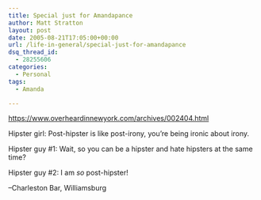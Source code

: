 ```yaml
---
title: Special just for Amandapance
author: Matt Stratton
layout: post
date: 2005-08-21T17:05:00+00:00
url: /life-in-general/special-just-for-amandapance
dsq_thread_id:
  - 28255606
categories:
  - Personal
tags:
  - Amanda

---
```

<p class="ljsyndicationlink">
  <a href="https://www.overheardinnewyork.com/archives/002404.html">https://www.overheardinnewyork.com/archives/002404.html</a>
</p>

Hipster girl: Post-hipster is like post-irony, you&#8217;re being ironic about irony.
  
Hipster guy #1: Wait, so you can be a hipster and hate hipsters at the same time?
  
Hipster guy #2: I am _so_ post-hipster!

&#8211;Charleston Bar, Williamsburg